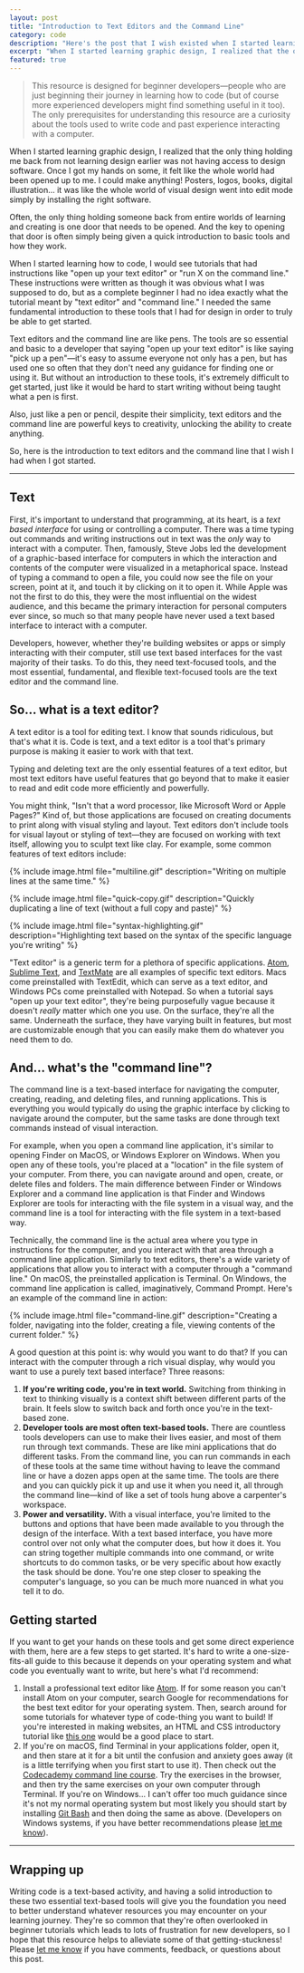 ```yaml
---
layout: post
title: "Introduction to Text Editors and the Command Line"
category: code
description: "Here's the post that I wish existed when I started learning web development"
excerpt: "When I started learning graphic design, I realized that the only thing holding me back from not learning design earlier was not having access to design software. Once I got my hands on some, it felt like the whole world had been opened up to me. I could make anything! Posters, logos, books, digital illustration... it was like the whole world of visual design went into edit mode simply by installing the right software."
featured: true
---
```


>This resource is designed for beginner developers—people who are just beginning their journey in learning how to code (but of course more experienced developers might find something useful in it too). The only prerequisites for understanding this resource are a curiosity about the tools used to write code and past experience interacting with a computer.

When I started learning graphic design, I realized that the only thing holding me back from not learning design earlier was not having access to design software. Once I got my hands on some, it felt like the whole world had been opened up to me. I could make anything! Posters, logos, books, digital illustration... it was like the whole world of visual design went into edit mode simply by installing the right software.

Often, the only thing holding someone back from entire worlds of learning and creating is one door that needs to be opened. And the key to opening that door is often simply being given a quick introduction to basic tools and how they work.

When I started learning how to code, I would see tutorials that had instructions like "open up your text editor" or "run X on the command line." These instructions were written as though it was obvious what I was supposed to do, but as a complete beginner I had no idea exactly what the tutorial meant by "text editor" and "command line." I needed the same fundamental introduction to these tools that I had for design in order to truly be able to get started.

Text editors and the command line are like pens. The tools are so essential and basic to a developer that saying "open up your text editor" is like saying "pick up a pen"—it's easy to assume everyone not only has a pen, but has used one so often that they don't need any guidance for finding one or using it. But without an introduction to these tools, it's extremely difficult to get started, just like it would be hard to start writing without being taught what a pen is first.

Also, just like a pen or pencil, despite their simplicity, text editors and the command line are powerful keys to creativity, unlocking the ability to create anything.

So, here is the introduction to text editors and the command line that I wish I had when I got started.

---

## Text

First, it's important to understand that programming, at its heart, is a *text based interface* for using or controlling a computer. There was a time typing out commands and writing instructions out in text was the *only* way to interact with a computer. Then, famously, Steve Jobs led the development of a graphic-based interface for computers in which the interaction and contents of the computer were visualized in a metaphorical space. Instead of typing a command to open a file, you could now see the file on your screen, point at it, and touch it by clicking on it to open it. While Apple was not the first to do this, they were the most influential on the widest audience, and this became the primary interaction for personal computers ever since, so much so that many people have never used a text based interface to interact with a computer.

Developers, however, whether they're building websites or apps or simply interacting with their computer, still use text based interfaces for the vast majority of their tasks. To do this, they need text-focused tools, and the most essential, fundamental, and flexible text-focused tools are the text editor and the command line.

## So... what is a text editor?

A text editor is a tool for editing text. I know that sounds ridiculous, but that's what it is. Code is text, and a text editor is a tool that's primary purpose is making it easier to work with that text.

Typing and deleting text are the only essential features of a text editor, but most text editors have useful features that go beyond that to make it easier to read and edit code more efficiently and powerfully.

You might think, "Isn't that a word processor, like Microsoft Word or Apple Pages?" Kind of, but those applications are focused on creating documents to print along with visual styling and layout. Text editors don't include tools for visual layout or styling of text—they are focused on working with text itself, allowing you to sculpt text like clay. For example, some common features of text editors include:

{% include image.html file="multiline.gif" description="Writing on multiple lines at the same time." %}

{% include image.html file="quick-copy.gif" description="Quickly duplicating a line of text (without a full copy and paste)" %}

{% include image.html file="syntax-highlighting.gif" description="Highlighting text based on the syntax of the specific language you're writing" %}

"Text editor" is a generic term for a plethora of specific applications. [Atom](http://atom.io), [Sublime Text](https://www.sublimetext.com), and [TextMate](https://macromates.com) are all examples of specific text editors. Macs come preinstalled with TextEdit, which can serve as a text editor, and Windows PCs come preinstalled with Notepad. So when a tutorial says "open up your text editor", they're being purposefully vague because it doesn't *really* matter which one you use. On the surface, they're all the same. Underneath the surface, they have varying built in features, but most are customizable enough that you can easily make them do whatever you need them to do.

## And... what's the "command line"?

The command line is a text-based interface for navigating the computer, creating, reading, and deleting files, and running applications. This is everything you would typically do using the graphic interface by clicking to navigate around the computer, but the same tasks are done through text commands instead of visual interaction.

For example, when you open a command line application, it's similar to opening Finder on MacOS, or Windows Explorer on Windows. When you open any of these tools, you're placed at a "location" in the file system of your computer. From there, you can navigate around and open, create, or delete files and folders. The main difference between Finder or Windows Explorer and a command line application is that Finder and Windows Explorer are tools for interacting with the file system in a visual way, and the command line is a tool for interacting with the file system in a text-based way.

Technically, the command line is the actual area where you type in instructions for the computer, and you interact with that area through a command line application. Similarly to text editors, there's a wide variety of applications that allow you to interact with a computer through a "command line." On macOS, the preinstalled application is Terminal. On Windows, the command line application is called, imaginatively, Command Prompt. Here's an example of the command line in action:

{% include image.html file="command-line.gif" description="Creating a folder, navigating into the folder, creating a file, viewing contents of the current folder." %}

A good question at this point is: why would you want to do that? If you can interact with the computer through a rich visual display, why would you want to use a purely text based interface? Three reasons:

1. **If you're writing code, you're in text world.** Switching from thinking in text to thinking visually is a context shift between different parts of the brain. It feels slow to switch back and forth once you're in the text-based zone.
2. **Developer tools are most often text-based tools.** There are countless tools developers can use to make their lives easier, and most of them run through text commands. These are like mini applications that do different tasks. From the command line, you can run commands in each of these tools at the same time without having to leave the command line or have a dozen apps open at the same time. The tools are there and you can quickly pick it up and use it when you need it, all through the command line—kind of like a set of tools hung above a carpenter's workspace.
3. **Power and versatility.** With a visual interface, you're limited to the buttons and options that have been made available to you through the design of the interface. With a text based interface, you have more control over not only what the computer does, but how it does it. You can string together multiple commands into one command, or write shortcuts to do common tasks, or be very specific about how exactly the task should be done. You're one step closer to speaking the computer's language, so you can be much more nuanced in what you tell it to do.

## Getting started

If you want to get your hands on these tools and get some direct experience with them, here are a few steps to get started. It's hard to write a one-size-fits-all guide to this because it depends on your operating system and what code you eventually want to write, but here's what I'd recommend:

1. Install a professional text editor like [Atom](http://atom.io). If for some reason you can't install Atom on your computer, search Google for recommendations for the best text editor for your operating system. Then, search around for some tutorials for whatever type of code-thing you want to build! If you're interested in making websites, an HTML and CSS introductory tutorial like [this one](http://learn.shayhowe.com/html-css/building-your-first-web-page/) would be a good place to start.
2. If you're on macOS, find Terminal in your applications folder, open it, and then stare at it for a bit until the confusion and anxiety goes away (it is a little terrifying when you first start to use it). Then check out the [Codecademy command line course](https://www.codecademy.com/learn/learn-the-command-line). Try the exercises in the browser, and then try the same exercises on your own computer through Terminal. If you're on Windows... I can't offer too much guidance since it's not my normal operating system but most likely you should start by installing [Git Bash](https://git-for-windows.github.io) and then doing the same as above. (Developers on Windows systems, if you have better recommendations please [let me know](http://twitter.com/kev_mcg)).

---

## Wrapping up

Writing code is a text-based activity, and having a solid introduction to these two essential text-based tools will give you the foundation you need to better understand whatever resources you may encounter on your learning journey. They're so common that they're often overlooked in beginner tutorials which leads to lots of frustration for new developers, so I hope that this resource helps to alleviate some of that getting-stuckness! Please [let me know](http://twitter.com/kev_mcg) if you have comments, feedback, or questions about this post.
